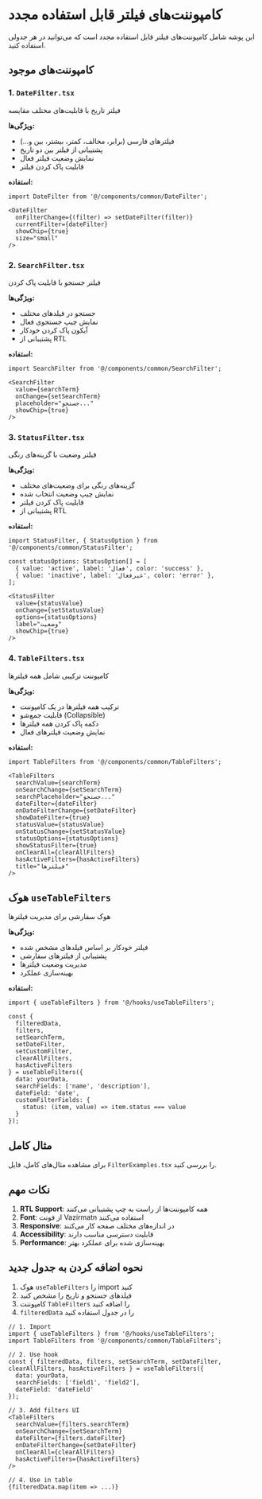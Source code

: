 # کامپوننت‌های فیلتر قابل استفاده مجدد

این پوشه شامل کامپوننت‌های فیلتر قابل استفاده مجدد است که می‌توانید در هر جدولی استفاده کنید.

## کامپوننت‌های موجود

### 1. `DateFilter.tsx`
فیلتر تاریخ با قابلیت‌های مختلف مقایسه

**ویژگی‌ها:**
- فیلترهای فارسی (برابر، مخالف، کمتر، بیشتر، بین و...)
- پشتیبانی از فیلتر بین دو تاریخ
- نمایش وضعیت فیلتر فعال
- قابلیت پاک کردن فیلتر

**استفاده:**
```tsx
import DateFilter from '@/components/common/DateFilter';

<DateFilter
  onFilterChange={(filter) => setDateFilter(filter)}
  currentFilter={dateFilter}
  showChip={true}
  size="small"
/>
```

### 2. `SearchFilter.tsx`
فیلتر جستجو با قابلیت پاک کردن

**ویژگی‌ها:**
- جستجو در فیلدهای مختلف
- نمایش چیپ جستجوی فعال
- آیکون پاک کردن خودکار
- پشتیبانی از RTL

**استفاده:**
```tsx
import SearchFilter from '@/components/common/SearchFilter';

<SearchFilter
  value={searchTerm}
  onChange={setSearchTerm}
  placeholder="جستجو..."
  showChip={true}
/>
```

### 3. `StatusFilter.tsx`
فیلتر وضعیت با گزینه‌های رنگی

**ویژگی‌ها:**
- گزینه‌های رنگی برای وضعیت‌های مختلف
- نمایش چیپ وضعیت انتخاب شده
- قابلیت پاک کردن فیلتر
- پشتیبانی از RTL

**استفاده:**
```tsx
import StatusFilter, { StatusOption } from '@/components/common/StatusFilter';

const statusOptions: StatusOption[] = [
  { value: 'active', label: 'فعال', color: 'success' },
  { value: 'inactive', label: 'غیرفعال', color: 'error' },
];

<StatusFilter
  value={statusValue}
  onChange={setStatusValue}
  options={statusOptions}
  label="وضعیت"
  showChip={true}
/>
```

### 4. `TableFilters.tsx`
کامپوننت ترکیبی شامل همه فیلترها

**ویژگی‌ها:**
- ترکیب همه فیلترها در یک کامپوننت
- قابلیت جمع‌شو (Collapsible)
- دکمه پاک کردن همه فیلترها
- نمایش وضعیت فیلترهای فعال

**استفاده:**
```tsx
import TableFilters from '@/components/common/TableFilters';

<TableFilters
  searchValue={searchTerm}
  onSearchChange={setSearchTerm}
  searchPlaceholder="جستجو..."
  dateFilter={dateFilter}
  onDateFilterChange={setDateFilter}
  showDateFilter={true}
  statusValue={statusValue}
  onStatusChange={setStatusValue}
  statusOptions={statusOptions}
  showStatusFilter={true}
  onClearAll={clearAllFilters}
  hasActiveFilters={hasActiveFilters}
  title="فیلترها"
/>
```

## هوک `useTableFilters`

هوک سفارشی برای مدیریت فیلترها

**ویژگی‌ها:**
- فیلتر خودکار بر اساس فیلدهای مشخص شده
- پشتیبانی از فیلترهای سفارشی
- مدیریت وضعیت فیلترها
- بهینه‌سازی عملکرد

**استفاده:**
```tsx
import { useTableFilters } from '@/hooks/useTableFilters';

const {
  filteredData,
  filters,
  setSearchTerm,
  setDateFilter,
  setCustomFilter,
  clearAllFilters,
  hasActiveFilters
} = useTableFilters({
  data: yourData,
  searchFields: ['name', 'description'],
  dateField: 'date',
  customFilterFields: {
    status: (item, value) => item.status === value
  }
});
```

## مثال کامل

برای مشاهده مثال‌های کامل، فایل `FilterExamples.tsx` را بررسی کنید.

## نکات مهم

1. **RTL Support**: همه کامپوننت‌ها از راست به چپ پشتیبانی می‌کنند
2. **Font**: از فونت Vazirmatn استفاده می‌کنند
3. **Responsive**: در اندازه‌های مختلف صفحه کار می‌کنند
4. **Accessibility**: قابلیت دسترسی مناسب دارند
5. **Performance**: بهینه‌سازی شده برای عملکرد بهتر

## نحوه اضافه کردن به جدول جدید

1. هوک `useTableFilters` را import کنید
2. فیلدهای جستجو و تاریخ را مشخص کنید
3. کامپوننت `TableFilters` را اضافه کنید
4. `filteredData` را در جدول استفاده کنید

```tsx
// 1. Import
import { useTableFilters } from '@/hooks/useTableFilters';
import TableFilters from '@/components/common/TableFilters';

// 2. Use hook
const { filteredData, filters, setSearchTerm, setDateFilter, clearAllFilters, hasActiveFilters } = useTableFilters({
  data: yourData,
  searchFields: ['field1', 'field2'],
  dateField: 'dateField'
});

// 3. Add filters UI
<TableFilters
  searchValue={filters.searchTerm}
  onSearchChange={setSearchTerm}
  dateFilter={filters.dateFilter}
  onDateFilterChange={setDateFilter}
  onClearAll={clearAllFilters}
  hasActiveFilters={hasActiveFilters}
/>

// 4. Use in table
{filteredData.map(item => ...)}
```
